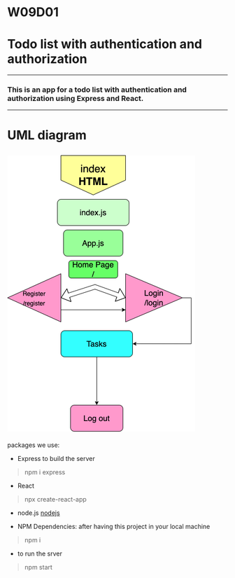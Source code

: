 # W09D01
# Todo list with authentication and authorization
---
### This is an app for a todo list with authentication and authorization using Express and React.

---
# UML diagram 
![alttext](https://github.com/Ghadier-Alenezi/W09D01/blob/main/Untitled%20Diagram.drawio.png)
---
packages we use: 
*  Express to build the server

> npm i express

* React
> npx create-react-app

* node.js
[nodejs](https://nodejs.org/en/)

* NPM Dependencies: after having this project in your local machine
> npm i

* to run the srver
> npm start